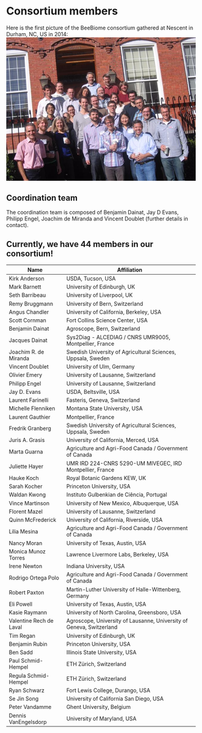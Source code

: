 # Consortium members

Here is the first picture of the BeeBiome consortium gathered at Nescent in Durham, NC, US in 2014:
![Consortium members](https://github.com/BeeBiome-consortium/beebiome-data-portal/raw/${GITHUB_BRANCH}/beebiome-docs/assets/beebiome_consortium_members_2014.jpg)

## Coordination team

The coordination team is composed of Benjamin Dainat, Jay D Evans, Philipp Engel, Joachim de Miranda and Vincent Doublet (further details in contact).

## Currently, we have 44 members in our consortium!

| Name | Affiliation | 
| - | - |
Kirk Anderson | USDA, Tucson, USA
Mark Barnett | University of Edinburgh, UK
Seth Barribeau | University of Liverpool, UK
Remy Bruggmann | University of Bern, Switzerland
Angus Chandler | University of California, Berkeley, USA
Scott Cornman | Fort Collins Science Center, USA
Benjamin Dainat | Agroscope, Bern, Switzerland
Jacques Dainat | Sys2Diag - ALCEDIAG / CNRS UMR9005, Montpellier, France
Joachim R. de Miranda | Swedish University of Agricultural Sciences, Uppsala, Sweden
Vincent Doublet | University of Ulm, Germany
Olivier Emery | University of Lausanne, Switzerland
Philipp Engel | University of Lausanne, Switzerland
Jay D. Evans | USDA, Beltsville, USA
Laurent Farinelli | Fasteris, Geneva, Switzerland
Michelle Flenniken | Montana State University, USA
Laurent Gauthier | Montpellier, France
Fredrik Granberg | Swedish University of Agricultural Sciences, Uppsala, Sweden
Juris A. Grasis | University of California, Merced, USA
Marta Guarna | Agriculture and Agri-Food Canada / Government of Canada
Juliette Hayer | UMR IRD 224-CNRS 5290-UM MIVEGEC, IRD Montpellier, France
Hauke Koch | Royal Botanic Gardens KEW, UK
Sarah Kocher | Princeton University, USA
Waldan Kwong | Instituto Gulbenkian de Ciência, Portugal
Vince Martinson | University of New Mexico, Albuquerque, USA
Florent Mazel | University of Lausanne, Switzerland
Quinn McFrederick | University of California, Riverside, USA
Lilia Mesina | Agriculture and Agri-Food Canada / Government of Canada
Nancy Moran | University of Texas, Austin, USA
Monica Munoz Torres | Lawrence Livermore Labs, Berkeley, USA
Irene Newton | Indiana University, USA
Rodrigo Ortega Polo | Agriculture and Agri-Food Canada / Government of Canada
Robert Paxton | Martin-Luther University of Halle-Wittenberg, Germany
Eli Powell | University of Texas, Austin, USA
Kasie Raymann | University of North Carolina, Greensboro, USA
Valentine Rech de Laval | Agroscope, University of Lausanne, University of Geneva, Switzerland
Tim Regan | University of Edinburgh, UK
Benjamin Rubin | Princeton University, USA
Ben Sadd | Illinois State University, USA
Paul Schmid-Hempel | ETH Zürich, Switzerland
Regula Schmid-Hempel | ETH Zürich, Switzerland
Ryan Schwarz | Fort Lewis College, Durango, USA
Se Jin Song | University of California San Diego, USA
Peter Vandamme | Ghent University, Belgium
Dennis VanEngelsdorp | University of Maryland, USA
